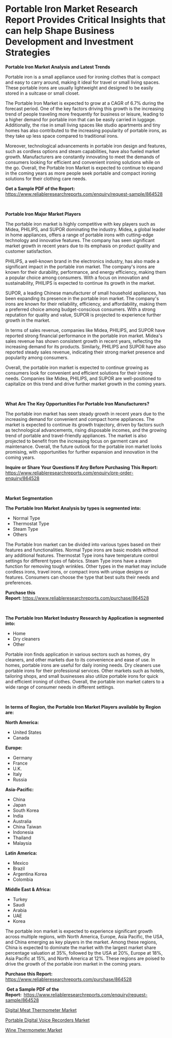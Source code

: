 <p><h1>Portable Iron Market Research Report Provides Critical Insights that can help Shape Business Development and Investment Strategies</h1></p><p><strong>Portable Iron Market Analysis and Latest Trends</strong></p>
<p><p>Portable iron is a small appliance used for ironing clothes that is compact and easy to carry around, making it ideal for travel or small living spaces. These portable irons are usually lightweight and designed to be easily stored in a suitcase or small closet.</p><p>The Portable Iron Market is expected to grow at a CAGR of 6.7% during the forecast period. One of the key factors driving this growth is the increasing trend of people traveling more frequently for business or leisure, leading to a higher demand for portable iron that can be easily carried in luggage. Additionally, the rise in small living spaces like studio apartments and tiny homes has also contributed to the increasing popularity of portable irons, as they take up less space compared to traditional irons.</p><p>Moreover, technological advancements in portable iron design and features, such as cordless options and steam capabilities, have also fueled market growth. Manufacturers are constantly innovating to meet the demands of consumers looking for efficient and convenient ironing solutions while on the go. Overall, the Portable Iron Market is expected to continue to expand in the coming years as more people seek portable and compact ironing solutions for their clothing care needs.</p></p>
<p><strong>Get a Sample PDF of the Report:&nbsp;</strong> <a href="https://www.reliableresearchreports.com/enquiry/request-sample/864528">https://www.reliableresearchreports.com/enquiry/request-sample/864528</a></p>
<p>&nbsp;</p>
<p><strong>Portable Iron Major Market Players</strong></p>
<p><p>The portable iron market is highly competitive with key players such as Midea, PHILIPS, and SUPOR dominating the industry. Midea, a global leader in home appliances, offers a range of portable irons with cutting-edge technology and innovative features. The company has seen significant market growth in recent years due to its emphasis on product quality and customer satisfaction.</p><p>PHILIPS, a well-known brand in the electronics industry, has also made a significant impact in the portable iron market. The company's irons are known for their durability, performance, and energy efficiency, making them a popular choice among consumers. With a focus on innovation and sustainability, PHILIPS is expected to continue its growth in the market.</p><p>SUPOR, a leading Chinese manufacturer of small household appliances, has been expanding its presence in the portable iron market. The company's irons are known for their reliability, efficiency, and affordability, making them a preferred choice among budget-conscious consumers. With a strong reputation for quality and value, SUPOR is projected to experience further growth in the market.</p><p>In terms of sales revenue, companies like Midea, PHILIPS, and SUPOR have reported strong financial performance in the portable iron market. Midea's sales revenue has shown consistent growth in recent years, reflecting the increasing demand for its products. Similarly, PHILIPS and SUPOR have also reported steady sales revenue, indicating their strong market presence and popularity among consumers.</p><p>Overall, the portable iron market is expected to continue growing as consumers look for convenient and efficient solutions for their ironing needs. Companies like Midea, PHILIPS, and SUPOR are well-positioned to capitalize on this trend and drive further market growth in the coming years.</p></p>
<p>&nbsp;</p>
<p><strong>What Are The Key Opportunities For Portable Iron Manufacturers?</strong></p>
<p><p>The portable iron market has seen steady growth in recent years due to the increasing demand for convenient and compact home appliances. The market is expected to continue its growth trajectory, driven by factors such as technological advancements, rising disposable incomes, and the growing trend of portable and travel-friendly appliances. The market is also projected to benefit from the increasing focus on garment care and maintenance. Overall, the future outlook for the portable iron market looks promising, with opportunities for further expansion and innovation in the coming years.</p></p>
<p><strong>Inquire or Share Your Questions If Any Before Purchasing This Report:</strong> <a href="https://www.reliableresearchreports.com/enquiry/pre-order-enquiry/864528">https://www.reliableresearchreports.com/enquiry/pre-order-enquiry/864528</a></p>
<p>&nbsp;</p>
<p><strong>Market Segmentation</strong></p>
<p><strong>The Portable Iron Market Analysis by types is segmented into:</strong></p>
<p><ul><li>Normal Type</li><li>Thermostat Type</li><li>Steam Type</li><li>Others</li></ul></p>
<p><p>The Portable Iron market can be divided into various types based on their features and functionalities. Normal Type irons are basic models without any additional features. Thermostat Type irons have temperature control settings for different types of fabrics. Steam Type irons have a steam function for removing tough wrinkles. Other types in the market may include cordless irons, travel irons, or compact irons with unique designs or features. Consumers can choose the type that best suits their needs and preferences.</p></p>
<p><strong>Purchase this Report:&nbsp;</strong><a href="https://www.reliableresearchreports.com/purchase/864528">https://www.reliableresearchreports.com/purchase/864528</a></p>
<p>&nbsp;</p>
<p><strong>The Portable Iron Market Industry Research by Application is segmented into:</strong></p>
<p><ul><li>Home</li><li>Dry cleaners</li><li>Other</li></ul></p>
<p><p>Portable iron finds application in various sectors such as homes, dry cleaners, and other markets due to its convenience and ease of use. In homes, portable irons are useful for daily ironing needs. Dry cleaners use portable irons for their professional services. Other markets such as hotels, tailoring shops, and small businesses also utilize portable irons for quick and efficient ironing of clothes. Overall, the portable iron market caters to a wide range of consumer needs in different settings.</p></p>
<p>&nbsp;</p>
<p><strong>In terms of Region, the Portable Iron Market Players available by Region are:</strong></p>
<p>
    <p> <strong> North America: </strong>
        <ul>
            <li>United States</li>
            <li>Canada</li>
        </ul>
        </p> 
    <p> <strong> Europe: </strong>
        <ul>
            <li>Germany</li>
            <li>France</li>
            <li>U.K.</li>
            <li>Italy</li>
            <li>Russia</li>
        </ul>
        </p> 
    <p> <strong> Asia-Pacific: </strong>
        <ul>
            <li>China</li>
            <li>Japan</li>
            <li>South Korea</li>
            <li>India</li>
            <li>Australia</li>
            <li>China Taiwan</li>
            <li>Indonesia</li>
            <li>Thailand</li>
            <li>Malaysia</li>
        </ul>
        </p> 
    <p> <strong> Latin America: </strong>
        <ul>
            <li>Mexico</li>
            <li>Brazil</li>
            <li>Argentina Korea</li>
            <li>Colombia</li>
        </ul>
        </p> 
    <p> <strong> Middle East & Africa: </strong>
        <ul>
            <li>Turkey</li>
            <li>Saudi</li>
            <li>Arabia</li>
            <li>UAE</li>
            <li>Korea</li>
        </ul>
    </p>
    </p>
<p><p>The portable iron market is expected to experience significant growth across multiple regions, with North America, Europe, Asia Pacific, the USA, and China emerging as key players in the market. Among these regions, China is expected to dominate the market with the largest market share percentage valuation at 35%, followed by the USA at 20%, Europe at 18%, Asia Pacific at 15%, and North America at 12%. These regions are poised to drive the growth of the portable iron market in the coming years.</p></p>
<p><strong>Purchase this Report: </strong><a href="https://www.reliableresearchreports.com/purchase/864528">https://www.reliableresearchreports.com/purchase/864528</a></p>
<p>&nbsp;<strong>Get a Sample PDF of the Report:&nbsp;&nbsp;</strong><a href="https://www.reliableresearchreports.com/enquiry/request-sample/864528">https://www.reliableresearchreports.com/enquiry/request-sample/864528</a></p>
<p><strong></strong></p>
<p><p><a href="https://github.com/dimitrishawkinswaynenp91rgz/Market-Research-Report-List-1/blob/main/digital-meat-thermometer-market.md">Digital Meat Thermometer Market</a></p><p><a href="https://github.com/danielneavesallisons03mba/Market-Research-Report-List-1/blob/main/portable-digital-voice-recorders-market.md">Portable Digital Voice Recorders Market</a></p><p><a href="https://github.com/changoleonlaverguenzanoexiste/Market-Research-Report-List-2/blob/main/wine-thermometer-market.md">Wine Thermometer Market</a></p></p>